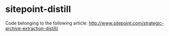 sitepoint-distill
=================
Code belonging to the following article: http://www.sitepoint.com/strategic-archive-extraction-distill/
